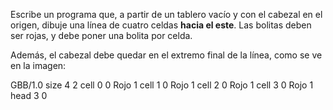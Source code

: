 Escribe un programa que, a partir de un tablero vacío y con el cabezal en el origen, dibuje una línea de cuatro celdas **hacia el este**. Las bolitas deben ser rojas, y debe poner una bolita por celda.

Además, el cabezal debe quedar en el extremo final de la línea, como se ve en la imagen:

<gs-board> 
  GBB/1.0 
  size 4 2 
  cell 0 0 Rojo 1 
  cell 1 0 Rojo 1 
  cell 2 0 Rojo 1 
  cell 3 0 Rojo 1 
  head 3 0 
<gs-board>